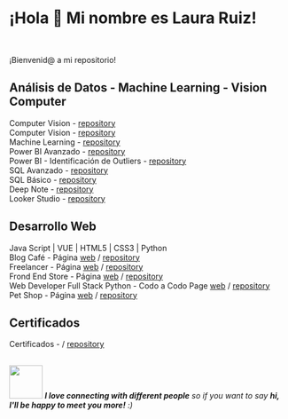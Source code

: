 ### 
<h1> ¡Hola 👋 Mi nombre es Laura Ruiz!</h1> <br>

<p>¡Bienvenid@ a mi repositorio! </p>

<h2>Análisis de Datos - Machine Learning - Vision Computer </h2>

Computer Vision - [repository](https://github.com/ruizrlaurap0704/M1000IA_Vue)<br>
Computer Vision - [repository](https://github.com/ruizrlaurap0704/M1000IA_Streamlit)<br>
Machine Learning - [repository](https://github.com/ruizrlaurap0704/ConsultoBI)<br>
Power BI Avanzado - [repository](https://github.com/ruizrlaurap0704/PowerBI_Avanzado) <br>
Power BI - Identificación de Outliers - [repository](https://github.com/ruizrlaurap0704/PowerBI) <br>
SQL Avanzado - [repository](https://github.com/ruizrlaurap0704/ConsultorBI_SQL?tab=readme-ov-file) <br>
SQL Básico - [repository](https://github.com/ruizrlaurap0704/SQL_Basico) <br>
Deep Note - [repository](https://deepnote.com/workspace/ruizrlaurap-2be465d8-32b1-4954-957f-00aa42ed3f5d/project/Big-Data-government-of-the-city-of-buenos-aires-2911aff1-fbc3-4096-a097-f4065ee8f5d3/notebook/f985485c5dbb49838042bb11c347621b) <br>
Looker Studio - [repository](https://lookerstudio.google.com/u/0/reporting/76a344e6-f5ef-41e0-a06a-d301e3ae1b07/page/hjp5C) <br>

<h2>Desarrollo Web</h2>

Java Script | VUE | HTML5 | CSS3 | Python <br>
Blog Café - Página [web](https://blogdecaferuizrlaurap7.netlify.app/index.html) / [repository](https://github.com/ruizrlaurap0704/blogdecafe) <br>
Freelancer - Página [web](https://juanylaufreelancers.netlify.app/) / [repository](https://github.com/ruizrlaurap0704/Freelancer) <br>
Frond End Store - Página [web](https://fronendstorejuanylau.netlify.app/) / [repository](https://github.com/ruizrlaurap0704/FrontEndStoreInicio) <br>
Web Developer Full Stack Python - Codo a Codo Page [web](https://tranquil-gingersnap-f45509.netlify.app/) / [repository](https://github.com/ruizrlaurap0704/final) <br>
Pet Shop - Página [web](https://petshoplauyjuan.netlify.app/) / [repository](https://github.com/ruizrlaurap0704/PetShopMobile)<br>

<h2>Certificados</h2>

Certificados - / [repository](https://github.com/ruizrlaurap0704/Certificados/tree/main)<br>

## 
<img src="https://media.giphy.com/media/LnQjpWaON8nhr21vNW/giphy.gif" width="60"> <em><b>I love connecting with different people</b> so if you want to say <b>hi, I'll be happy to meet you more!</b> :)</em>
